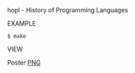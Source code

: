 hopl - History of Programming Languages

EXAMPLE

	$ make

VIEW

Poster [PNG](https://github.com/mcandre/hopl/raw/master/hopl.png)